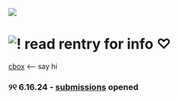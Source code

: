 ![](https://komarev.com/ghpvc/?username=ptskinbracket&style=flat&color=7f5b41) 

# ![!](https://i.postimg.cc/43mg7RNZ/IMG-0432.gif) read rentry for info ♡
[cbox](https://my.cbox.ws/ptskinbracket) <-- say hi
### ୨୧ 6.16.24 - [submissions](https://forms.gle/tmdqDuMRtik5KeaC6) opened

